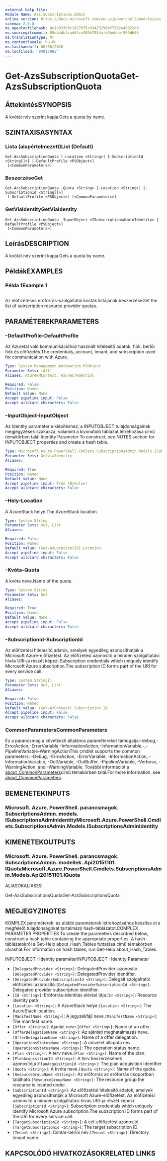 ```yaml
---
external help file: ''
Module Name: Azs.Subscriptions.Admin
online version: https://docs.microsoft.com/en-us/powershell/module/azs.subscriptions.admin/get-azssubscriptionquota
schema: 2.0.0
ms.openlocfilehash: 8e1c03393c1d276f5c93425250bf7202e49022d8
ms.sourcegitcommit: 09eb4dbfcad6fce303b793dafe9bebdef589db03
ms.translationtype: MT
ms.contentlocale: hu-HU
ms.lasthandoff: 08/08/2020
ms.locfileid: "94017065"
---
```

# <span data-ttu-id="2aec9-101">Get-AzsSubscriptionQuota</span><span class="sxs-lookup"><span data-stu-id="2aec9-101">Get-AzsSubscriptionQuota</span></span>

## <span data-ttu-id="2aec9-102">Áttekintés</span><span class="sxs-lookup"><span data-stu-id="2aec9-102">SYNOPSIS</span></span>
<span data-ttu-id="2aec9-103">A kvótát név szerint kapja.</span><span class="sxs-lookup"><span data-stu-id="2aec9-103">Gets a quota by name.</span></span>

## <span data-ttu-id="2aec9-104">SZINTAXISA</span><span class="sxs-lookup"><span data-stu-id="2aec9-104">SYNTAX</span></span>

### <span data-ttu-id="2aec9-105">Lista (alapértelmezett)</span><span class="sxs-lookup"><span data-stu-id="2aec9-105">List (Default)</span></span>
```
Get-AzsSubscriptionQuota [-Location <String>] [-SubscriptionId <String[]>] [-DefaultProfile <PSObject>]
 [<CommonParameters>]
```

### <span data-ttu-id="2aec9-106">Beszerzése</span><span class="sxs-lookup"><span data-stu-id="2aec9-106">Get</span></span>
```
Get-AzsSubscriptionQuota -Quota <String> [-Location <String>] [-SubscriptionId <String[]>]
 [-DefaultProfile <PSObject>] [<CommonParameters>]
```

### <span data-ttu-id="2aec9-107">GetViaIdentity</span><span class="sxs-lookup"><span data-stu-id="2aec9-107">GetViaIdentity</span></span>
```
Get-AzsSubscriptionQuota -InputObject <ISubscriptionsAdminIdentity> [-DefaultProfile <PSObject>]
 [<CommonParameters>]
```

## <span data-ttu-id="2aec9-108">Leírás</span><span class="sxs-lookup"><span data-stu-id="2aec9-108">DESCRIPTION</span></span>
<span data-ttu-id="2aec9-109">A kvótát név szerint kapja.</span><span class="sxs-lookup"><span data-stu-id="2aec9-109">Gets a quota by name.</span></span>

## <span data-ttu-id="2aec9-110">Példák</span><span class="sxs-lookup"><span data-stu-id="2aec9-110">EXAMPLES</span></span>

### <span data-ttu-id="2aec9-111">Példa 1</span><span class="sxs-lookup"><span data-stu-id="2aec9-111">Example 1</span></span>
```powershell

```

<span data-ttu-id="2aec9-112">Az előfizetéses erőforrás-szolgáltatói kvóták listájának beszerzése</span><span class="sxs-lookup"><span data-stu-id="2aec9-112">Get the list of subscription resource provider quotas.</span></span>

## <span data-ttu-id="2aec9-113">PARAMÉTEREK</span><span class="sxs-lookup"><span data-stu-id="2aec9-113">PARAMETERS</span></span>

### <span data-ttu-id="2aec9-114">-DefaultProfile</span><span class="sxs-lookup"><span data-stu-id="2aec9-114">-DefaultProfile</span></span>
<span data-ttu-id="2aec9-115">Az Azuretal való kommunikációhoz használt hitelesítő adatok, fiók, bérlői fiók és előfizetés.</span><span class="sxs-lookup"><span data-stu-id="2aec9-115">The credentials, account, tenant, and subscription used for communication with Azure.</span></span>

```yaml
Type: System.Management.Automation.PSObject
Parameter Sets: (All)
Aliases: AzureRMContext, AzureCredential

Required: False
Position: Named
Default value: None
Accept pipeline input: False
Accept wildcard characters: False

```

### <span data-ttu-id="2aec9-116">-InputObject</span><span class="sxs-lookup"><span data-stu-id="2aec9-116">-InputObject</span></span>
<span data-ttu-id="2aec9-117">Az Identity paraméter a kiépítéshez, a INPUTOBJECT tulajdonságainak megjegyzések szakasza, valamint a kivonatoló táblázat létrehozása című témakörben talál.</span><span class="sxs-lookup"><span data-stu-id="2aec9-117">Identity Parameter To construct, see NOTES section for INPUTOBJECT properties and create a hash table.</span></span>

```yaml
Type: Microsoft.Azure.PowerShell.Cmdlets.SubscriptionsAdmin.Models.ISubscriptionsAdminIdentity
Parameter Sets: GetViaIdentity
Aliases:

Required: True
Position: Named
Default value: None
Accept pipeline input: True (ByValue)
Accept wildcard characters: False

```

### <span data-ttu-id="2aec9-118">-Hely</span><span class="sxs-lookup"><span data-stu-id="2aec9-118">-Location</span></span>
<span data-ttu-id="2aec9-119">A AzureStack helye.</span><span class="sxs-lookup"><span data-stu-id="2aec9-119">The AzureStack location.</span></span>

```yaml
Type: System.String
Parameter Sets: Get, List
Aliases:

Required: False
Position: Named
Default value: (Get-AzLocation)[0].Location
Accept pipeline input: False
Accept wildcard characters: False

```

### <span data-ttu-id="2aec9-120">-Kvóta</span><span class="sxs-lookup"><span data-stu-id="2aec9-120">-Quota</span></span>
<span data-ttu-id="2aec9-121">A kvóta neve.</span><span class="sxs-lookup"><span data-stu-id="2aec9-121">Name of the quota.</span></span>

```yaml
Type: System.String
Parameter Sets: Get
Aliases:

Required: True
Position: Named
Default value: None
Accept pipeline input: False
Accept wildcard characters: False

```

### <span data-ttu-id="2aec9-122">-SubscriptionId</span><span class="sxs-lookup"><span data-stu-id="2aec9-122">-SubscriptionId</span></span>
<span data-ttu-id="2aec9-123">Az előfizetési hitelesítő adatok, amelyek egyedileg azonosíthatják a Microsoft Azure-előfizetést. Az előfizetési azonosító a minden szolgáltatási hívás URI-ja részét képezi.</span><span class="sxs-lookup"><span data-stu-id="2aec9-123">Subscription credentials which uniquely identify Microsoft Azure subscription.The subscription ID forms part of the URI for every service call.</span></span>

```yaml
Type: System.String[]
Parameter Sets: Get, List
Aliases:

Required: False
Position: Named
Default value: (Get-AzContext).Subscription.Id
Accept pipeline input: False
Accept wildcard characters: False

```

### <span data-ttu-id="2aec9-124">CommonParameters</span><span class="sxs-lookup"><span data-stu-id="2aec9-124">CommonParameters</span></span>
<span data-ttu-id="2aec9-125">Ez a parancsmag a következő általános paramétereket támogatja:-debug,-ErrorAction,-ErrorVariable,-InformationAction,-InformationVariable,-,-PipelineVariable-WarningAction</span><span class="sxs-lookup"><span data-stu-id="2aec9-125">This cmdlet supports the common parameters: -Debug, -ErrorAction, -ErrorVariable, -InformationAction, -InformationVariable, -OutVariable, -OutBuffer, -PipelineVariable, -Verbose, -WarningAction, and -WarningVariable.</span></span> <span data-ttu-id="2aec9-126">További információt a [about_CommonParameters](http://go.microsoft.com/fwlink/?LinkID=113216)című témakörben talál.</span><span class="sxs-lookup"><span data-stu-id="2aec9-126">For more information, see [about_CommonParameters](http://go.microsoft.com/fwlink/?LinkID=113216).</span></span>

## <span data-ttu-id="2aec9-127">BEMENETEK</span><span class="sxs-lookup"><span data-stu-id="2aec9-127">INPUTS</span></span>

### <span data-ttu-id="2aec9-128">Microsoft. Azure. PowerShell. parancsmagok. SubscriptionsAdmin. models. ISubscriptionsAdminIdentity</span><span class="sxs-lookup"><span data-stu-id="2aec9-128">Microsoft.Azure.PowerShell.Cmdlets.SubscriptionsAdmin.Models.ISubscriptionsAdminIdentity</span></span>

## <span data-ttu-id="2aec9-129">KIMENETEK</span><span class="sxs-lookup"><span data-stu-id="2aec9-129">OUTPUTS</span></span>

### <span data-ttu-id="2aec9-130">Microsoft. Azure. PowerShell. parancsmagok. SubscriptionsAdmin. modellek. Api20151101. IQuota</span><span class="sxs-lookup"><span data-stu-id="2aec9-130">Microsoft.Azure.PowerShell.Cmdlets.SubscriptionsAdmin.Models.Api20151101.IQuota</span></span>

<span data-ttu-id="2aec9-131">ALIASOK</span><span class="sxs-lookup"><span data-stu-id="2aec9-131">ALIASES</span></span>

<span data-ttu-id="2aec9-132">Get-AzsSubscriptionsQuota</span><span class="sxs-lookup"><span data-stu-id="2aec9-132">Get-AzsSubscriptionsQuota</span></span>

## <span data-ttu-id="2aec9-133">MEGJEGYZI</span><span class="sxs-lookup"><span data-stu-id="2aec9-133">NOTES</span></span>

<span data-ttu-id="2aec9-134">KOMPLEX paraméterek: az alábbi paraméterek létrehozásához készítse el a megfelelő tulajdonságokat tartalmazó hash-táblázatot.</span><span class="sxs-lookup"><span data-stu-id="2aec9-134">COMPLEX PARAMETER PROPERTIES To create the parameters described below, construct a hash table containing the appropriate properties.</span></span> <span data-ttu-id="2aec9-135">A hash-táblázatokról a Get-Help about_Hash_Tables futtatása című témakörben olvashat.</span><span class="sxs-lookup"><span data-stu-id="2aec9-135">For information on hash tables, run Get-Help about_Hash_Tables.</span></span>

<span data-ttu-id="2aec9-136">INPUTOBJECT <ISubscriptionsAdminIdentity> : Identity paraméter</span><span class="sxs-lookup"><span data-stu-id="2aec9-136">INPUTOBJECT <ISubscriptionsAdminIdentity>: Identity Parameter</span></span>
  - <span data-ttu-id="2aec9-137">`[DelegatedProvider <String>]`: DelegatedProvider-azonosító.</span><span class="sxs-lookup"><span data-stu-id="2aec9-137">`[DelegatedProvider <String>]`: DelegatedProvider identifier.</span></span>
  - <span data-ttu-id="2aec9-138">`[DelegatedProviderSubscriptionId <String>]`: Delegált szolgáltatói előfizetési azonosító.</span><span class="sxs-lookup"><span data-stu-id="2aec9-138">`[DelegatedProviderSubscriptionId <String>]`: Delegated provider subscription identifier.</span></span>
  - <span data-ttu-id="2aec9-139">`[Id <String>]`: Erőforrás-identitás elérési útja</span><span class="sxs-lookup"><span data-stu-id="2aec9-139">`[Id <String>]`: Resource identity path</span></span>
  - <span data-ttu-id="2aec9-140">`[Location <String>]`: A AzureStack helye.</span><span class="sxs-lookup"><span data-stu-id="2aec9-140">`[Location <String>]`: The AzureStack location.</span></span>
  - <span data-ttu-id="2aec9-141">`[ManifestName <String>]`: A jegyzékfájl neve.</span><span class="sxs-lookup"><span data-stu-id="2aec9-141">`[ManifestName <String>]`: The manifest name.</span></span>
  - <span data-ttu-id="2aec9-142">`[Offer <String>]`: Ajánlat neve.</span><span class="sxs-lookup"><span data-stu-id="2aec9-142">`[Offer <String>]`: Name of an offer.</span></span>
  - <span data-ttu-id="2aec9-143">`[OfferDelegationName <String>]`: Az ajánlati meghatalmazás neve.</span><span class="sxs-lookup"><span data-stu-id="2aec9-143">`[OfferDelegationName <String>]`: Name of a offer delegation.</span></span>
  - <span data-ttu-id="2aec9-144">`[OperationsStatusName <String>]`: A művelet állapota név.</span><span class="sxs-lookup"><span data-stu-id="2aec9-144">`[OperationsStatusName <String>]`: The operation status name.</span></span>
  - <span data-ttu-id="2aec9-145">`[Plan <String>]`: A terv neve.</span><span class="sxs-lookup"><span data-stu-id="2aec9-145">`[Plan <String>]`: Name of the plan.</span></span>
  - <span data-ttu-id="2aec9-146">`[PlanAcquisitionId <String>]`: A terv beszerzésének azonosítója</span><span class="sxs-lookup"><span data-stu-id="2aec9-146">`[PlanAcquisitionId <String>]`: The plan acquisition Identifier</span></span>
  - <span data-ttu-id="2aec9-147">`[Quota <String>]`: A kvóta neve.</span><span class="sxs-lookup"><span data-stu-id="2aec9-147">`[Quota <String>]`: Name of the quota.</span></span>
  - <span data-ttu-id="2aec9-148">`[ResourceGroupName <String>]`: Az erőforrás az erőforrás csoportban található.</span><span class="sxs-lookup"><span data-stu-id="2aec9-148">`[ResourceGroupName <String>]`: The resource group the resource is located under.</span></span>
  - <span data-ttu-id="2aec9-149">`[SubscriptionId <String>]`: Az előfizetési hitelesítő adatok, amelyek egyedileg azonosíthatják a Microsoft Azure-előfizetést. Az előfizetési azonosító a minden szolgáltatási hívás URI-ja részét képezi.</span><span class="sxs-lookup"><span data-stu-id="2aec9-149">`[SubscriptionId <String>]`: Subscription credentials which uniquely identify Microsoft Azure subscription.The subscription ID forms part of the URI for every service call.</span></span>
  - <span data-ttu-id="2aec9-150">`[TargetSubscriptionId <String>]`: A cél-előfizetési azonosító.</span><span class="sxs-lookup"><span data-stu-id="2aec9-150">`[TargetSubscriptionId <String>]`: The target subscription ID.</span></span>
  - <span data-ttu-id="2aec9-151">`[Tenant <String>]`: Címtár-bérlői név.</span><span class="sxs-lookup"><span data-stu-id="2aec9-151">`[Tenant <String>]`: Directory tenant name.</span></span>

## <span data-ttu-id="2aec9-152">KAPCSOLÓDÓ HIVATKOZÁSOK</span><span class="sxs-lookup"><span data-stu-id="2aec9-152">RELATED LINKS</span></span>

